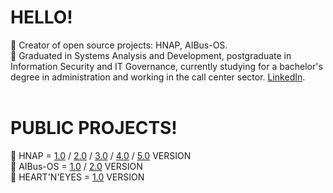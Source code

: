 # HELLO! 
🧿 Creator of open source projects: HNAP, AIBus-OS. <br>
🧿 Graduated in Systems Analysis and Development, postgraduate in Information Security and IT Governance, currently studying for a bachelor's degree in administration and working in the call center sector. [LinkedIn](https://www.linkedin.com/in/samuelcavalcanticosta/).<br>
<br>

# PUBLIC PROJECTS!
🧿 HNAP = [1.0](https://github.com/SamuelCavalcantiCosta/Not-Here---Anti-Pentest-1.0) / [2.0](https://github.com/SamuelCavalcantiCosta/HERE-NOT-ANTI-PENTEST-2.0) / [3.0](https://github.com/SamuelCavalcantiCosta/HERE-NOT-ANTI-PENTEST-3.0) / [4.0](https://github.com/SamuelCavalcantiCosta/HERE-NOT-ANTI-PENTEST-4.0-HNAP-4.0-) / [5.0](https://github.com/SamuelCavalcantiCosta/HERE-NOT-ANTI-PENTEST-5.0) VERSION <br>
🧿 AIBus-OS = [1.0](https://github.com/SamuelCavalcantiCosta/AIBus-OS-1.0) / [2.0](https://github.com/SamuelCavalcantiCosta/AIBus-OS-2.0) VERSION <br>
🧿 HEART'N'EYES = [1.0](https://github.com/SamuelCavalcantiCosta/HEART-N-EYES-1.0) VERSION <br>
